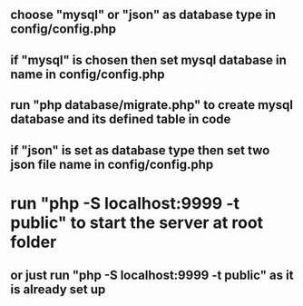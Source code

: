 ## choose "mysql" or "json" as database type in config/config.php
## if "mysql" is chosen then set mysql database in name in config/config.php
## run "php database/migrate.php" to create mysql database and its defined table in code
## if "json" is set as database type then set two json file name in config/config.php

# run "php -S localhost:9999 -t public" to start the server at root folder

## or just run "php -S localhost:9999 -t public" as it is already set up